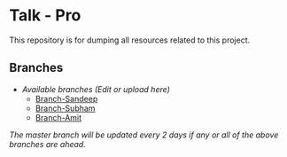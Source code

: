 # Talk - Pro
This repository is for dumping all resources related to this project.
## Branches 

 - *Available branches (Edit or upload here)*
	 -  [Branch-Sandeep](https://github.com/Sandeep2017/Sign-lang-Translation/tree/Branch-Sandeep)
	 - [Branch-Subham](https://github.com/Sandeep2017/Sign-lang-Translation/tree/Branch-Subham)
	 - [Branch-Amit](https://github.com/Sandeep2017/Sign-lang-Translation/tree/Branch-Amit)

*The master branch will be updated every 2 days if any or all of the above branches are ahead.*
